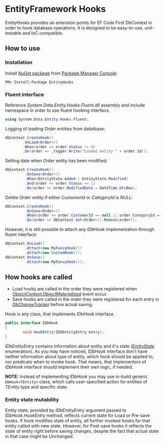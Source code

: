 EntityFramework Hooks
==============

EntityHooks provides an extension points for EF Code First DbContext in order to hook database operations.
It is designed to be easy-to-use, unit-testable and IoC compatible.

## How to use

### Installation
Install [NuGet package](https://www.nuget.org/packages/EntityHooks/) from [Package Manager Console](http://docs.nuget.org/docs/start-here/using-the-package-manager-console):
```
PM> Install-Package EntityHooks
```

### Fluent interface
Reference *System.Data.Entity.Hooks.Fluent.dll* assembly and include namespace in order to use fluent hooking interface.
```csharp
using System.Data.Entity.Hooks.Fluent;
```
Logging of loading *Order* entities from datatbase:
```csharp
dbContext.CreateHook()
        .OnLoad<Order>()
        .When(order => order.Status != 0)
        .Do(order => _logger.Write("Loaded entity " + order.Id));
```
Setting date when *Order* entity has been modified:
```csharp
dbContext.CreateHook()
         .OnSave<Order>()
         .When(EntityState.Added | EntityState.Modified)
         .And(order => order.Status == 1)
         .Do(order => order.ModifiedDate = DateTime.UtcNow);
```
Delete *Order* entity if either *CustomerId* or *CategoryId* is *NULL*:
```csharp
dbContext.CreateHook()
         .OnSave<Order>()
         .When(order => order.CustomerId == null || order.CategoryId == null)
         .Do(order => dbContext.Set<Order>().Remove(order));
```
However, it is still possible to attach any *IDbHook* implementation through fluent interface:
```csharp
dbContext.OnLoad()
         .Attach(new MyFancyHook())
         .Attach(new CustomHook());
dbContext.OnSave()
         .Attach(new MyFancyHook());
```

## How hooks are called

- Load hooks are called in the order they were registered when [*ObjectContext.ObjectMaterialized*](http://msdn.microsoft.com/en-us/library/system.data.objects.objectcontext.objectmaterialized(v=vs.110).aspx) event occur.
- Save hooks are called in the order they were registered for each entry in [*DbChangeTracker*](http://msdn.microsoft.com/en-us/library/system.data.entity.infrastructure.dbchangetracker(v=vs.113).aspx) before actual saving.

Hook is any class, that implements *IDbHook* interface. 
```csharp
public interface IDbHook
{
        void HookEntry(IDbEntityEntry entry);
}
```
*IDbEntityEntry* contains information about entity and it's state ([*EntityState*](http://msdn.microsoft.com/en-us/library/system.data.entitystate(v=vs.110).aspx) enumeration).
As you may have noticed, *IDbHook* interface don't have neither information about type of entity, which hook should be applied to, nor predicate when to invoke hook. That means, that implementors of *IDbHook* interface should implement their own logic, if needed.

**NOTE:** Instead of implementing *IDbHook* you may use in-build generic ```DbHook<TEntity>``` class, which calls user-specified action for entities of *TEntity* type and specific state.

### Entity state mutability
Entity state, provided by *IDbEntityEntry* argument passed to *IDbHook.HookEntry* method, reflects current state for Load or Pre-save hooks. If hook modifies state of entity, all further invoked hooks for that entity called with new state. However, for Post-save hooks it reflects the state of entity right before saving changes, despite the fact that actual state in that case might be *Unchanged*.
